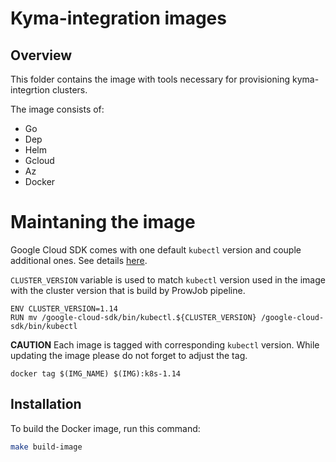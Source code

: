 # Kyma-integration images

## Overview

This folder contains the image with tools necessary for provisioning kyma-integrtion clusters.

The image consists of:
- Go
- Dep
- Helm
- Gcloud
- Az
- Docker

# Maintaning the image

Google Cloud SDK comes with one default `kubectl` version and couple additional ones.
See details [here](https://cloud.google.com/sdk/docs/release-notes#27600_2020-01-14).

`CLUSTER_VERSION` variable is used to match `kubectl` version used in the image with the cluster version that is build by ProwJob pipeline.

```
ENV CLUSTER_VERSION=1.14
RUN mv /google-cloud-sdk/bin/kubectl.${CLUSTER_VERSION} /google-cloud-sdk/bin/kubectl
```

**CAUTION** Each image is tagged with corresponding `kubectl` version. While updating the image please do not forget to adjust the tag. 
```
docker tag $(IMG_NAME) $(IMG):k8s-1.14
```

## Installation

To build the Docker image, run this command:

```bash
make build-image
```
